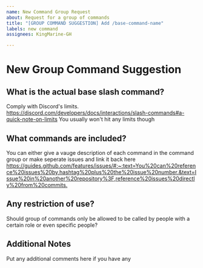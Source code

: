 ```yaml
---
name: New Command Group Request
about: Request for a group of commands
title: "[GROUP COMMAND SUGGESTION] Add /base-command-name"
labels: new command
assignees: KingMarine-GH

---
```


# New Group Command Suggestion

## What is the actual base slash command?

Comply with Discord's limits. <https://discord.com/developers/docs/interactions/slash-commands#a-quick-note-on-limits>
You usually won't hit any limits though

## What commands are included?

You can either give a vauge description of each command in the command group or make seperate issues and link it back here <https://guides.github.com/features/issues/#:~:text=You%20can%20reference%20issues%20by,hashtag%20plus%20the%20issue%20number.&text=Issue%20in%20another%20repository%3F,reference%20issues%20directly%20from%20commits.>

## Any restriction of use?

Should group of commands only be allowed to be called by people with a certain role or even specific people?

## Additional Notes

Put any additional comments here if you have any
